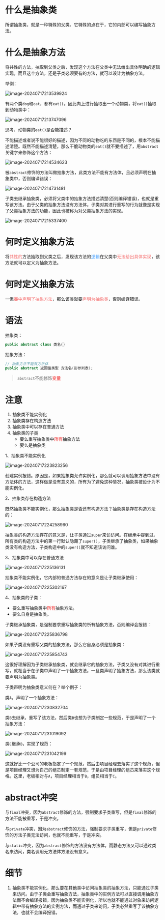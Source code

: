 # 什么是抽象类

所谓抽象类，就是一种特殊的父类。它特殊的点在于，它的内部可以编写抽象方法。



# 什么是抽象方法

将共性的方法，抽取到父类之后，发现这个方法在父类中无法给出具体明确的逻辑实现，而且这个方法，还是子类必须要有的方法，就可以设计为抽象方法。

举例：

![image-20240717213539924](assets/image-20240717213539924.png)

有两个类`dog`和`cat`，都有`eat()`，因此向上进行抽取出一个动物类，将`eat()`抽取到动物类中：

![image-20240717213747096](assets/image-20240717213747096.png)

思考，动物类的`eat()`是否能描述？

不能描述或者说不能很好的描述，因为不同的动物吃的东西是不同的，根本不能描述清楚。既然不能描述清楚，那么干脆动物类的`eat()`就不要描述了，用`abstract`关键字来修饰这个方法：

![image-20240717214534623](assets/image-20240717214534623.png)

被`abstract`修饰的方法叫做抽象方法，此类方法不能有方法体，且必须声明在抽象类中，否则编译错误：

![image-20240717214731481](assets/image-20240717214731481.png)

子类去继承抽象类，必须将父类中的抽象方法描述清楚(否则编译错误)，也就是重写该方法。由于父类的抽象方法没有方法体，子类对其进行重写的行为就像是实现了父类抽象方法的功能，因此也被称为对父类抽象方法的实现。

![image-20240717215337400](assets/image-20240717215337400.png)



# 何时定义抽象方法

将<font color='#F56C6C'>共性的</font>方法抽取到父类之后，发现该方法的<font color='#409EFF'>逻辑</font>在父类中<font color='#F56C6C'>无法给出具体实现</font>，该方法就可以定义为抽象方法。



# 何时定义抽象方法

一但<font color='#F56C6C'>**类**中声明了抽象方法</font>，那么该类就要<font color='#F56C6C'>声明为抽象类</font>，否则编译错误。



# 语法

抽象类：

```java
public abstract class 类名{}
```

抽象方法：

```java
// 抽象方法不能有方法体
public abstract 返回值类型 方法名(形参列表);
```

> `abstract`不能修饰<font color='#F56C6C'>**变量**</font>



# 注意

1. 抽象类不能实例化
2. 抽象类存在构造方法
3. 抽象类中可以存在普通方法
4. 抽象类的子类
   - 要么重写抽象类中<font color='#F56C6C'>**所有**</font>抽象方法
   - 要么是抽象类

1、抽象类不能实例化

![image-20240717223823256](assets/image-20240717223823256.png)

创建实例报错。原因是，如果抽象类允许实例化，那么就可以调用抽象方法中没有方法体的方法，这样做是没有意义的，所有为了避免这种情况，抽象类被设计为不能实例化。

2、抽象类存在构造方法

既然抽象类不能实例化，那么抽象类是否还有构造方法？抽象类是存在构造方法的：

![image-20240717224258960](assets/image-20240717224258960.png)

抽象类的构造方法存在的意义是，让子类通过`super`来访访问。在继承中提到过，所有类的构造方法中的第一行默认隐藏了`super()`，子类继承了抽象类，如果抽象类没有构造方法，子类构造中的`super()`就不知道该访问谁。

3、抽象类中可以存在普通方法

![image-20240717225136131](assets/image-20240717225136131.png)

抽象类不能实例化，它内部的普通方法存在的意义是让子类继承使用：

![image-20240717225302167](assets/image-20240717225302167.png)

4、抽象类的子类：

- 要么重写抽象类中<font color='#F56C6C'>**所有**</font>抽象方法。
- 要么自身是抽象类。

子类继承抽象类，是强制要求重写抽象类的所有抽象方法，否则编译会报错：

![image-20240717225836798](assets/image-20240717225836798.png)

如果子类没有重写父类的抽象方法，那么它自身必须是抽象类：

![image-20240717225854743](assets/image-20240717225854743.png)

这很好理解因为子类继承抽象类，就会继承它的抽象方法，子类又没有对其进行重写，就相当于在子类中声明了一个抽象方法，一旦类声明了抽象方法，那么该类就要声明为抽象类。

子类声明为抽象类意义何在？举个例子：

类`A`，声明了一个抽象方法：

![image-20240717230832704](assets/image-20240717230832704.png)

类`B`去继承，重写了该方法，然后类`B`也想为子类制定一些规范，于是声明了一个抽象方法：

![image-20240717231019092](assets/image-20240717231019092.png)

类`C`继承`B`，实现了规范：

![image-20240717231042199](assets/image-20240717231042199.png)

这就好比一个公司的老板指定了一个规范，然后由项目经理去落实了这个规范，但是项目经理又想为自己的组员制定一套规范，于是由项目经理的组员来落实这个规格。这里，老板相对与`A`，项目经理相当于`B`，组员相当于`C`。



# abstract冲突

与`final`冲突，因为`abstract`修饰的方法，强制要求子类重写，但是`final`修饰的方法不能被重写，于是冲突。

与`private`冲突，因为`abstract`修饰的方法，强制要求子类重写，但是`private`修饰的方法子类无法访问，也就不能重写，于是冲突。

与`static`冲突，因为`abstract`修饰的方法没有方法体，而静态方法又可以通过类名来访问，类名调用无方法体方法没有意义。



# 细节

1. 抽象类不能实例化，那么要在其他类中访问抽象类的抽象方法，只能通过子类来访问。由于子类会重写抽象方法，抽象类中的实例方法可以直接调用抽象方法而不会编译报错，因为抽象类不能实例化，所以也就不能通过对象来访问逻辑中带有抽象方法的实例方法，而通过子类来访问，子类必然重写了该抽象方法，也就不会编译报错。